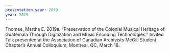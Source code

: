 ```yaml
---
presentation_year: 2019
year: 2019
---
```


Thomae, Martha E. 2019a. “Preservation of the Colonial Musical Heritage of Guatemala Through Digitization and Music Encoding Technologies.” Invited Talk presented at the Association of Canadian Archivists McGill Student Chapter’s Annual Colloquium, Montreal, QC, March 18.